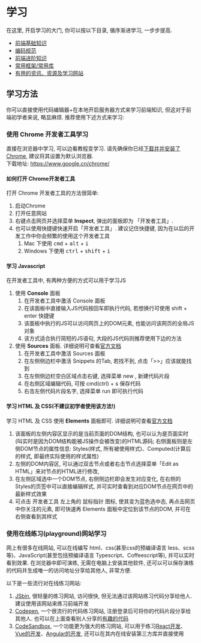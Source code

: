 # 学习
在这里, 开启学习的大门, 你可以按以下目录, 循序渐进学习, 一步步提高.

- [前端基础知识](./learning/basic)
- [编码规范](./learning/guideline)
- [前端进阶知识](./learning/pro)
- [常用框架/常用库](./learning/frameworks)
- [有用的资讯、资源及学习网站](./learning/resource)

## 学习方法
你可以直接使用代码编辑器+在本地开启服务器方式来学习前端知识, 但这对于前端初学者来说, 略显麻烦. 推荐使用下述方式来学习:

### 使用 Chrome 开发者工具学习
直接在浏览器中学习, 可以边看教程变学习. 请先确保你已经[下载并并安装了Chrome](https://www.google.cn/chrome/), 建议将其设置为默认浏览器.   
下载地址: <https://www.google.cn/chrome/>

#### 如何打开 Chrome开发者工具
打开 Chrome 开发者工具的方法很简单:
1. 启动Chrome
2. 打开任意网站
3. 右键点击网页并选择菜单 **Inspect**, 弹出的面板即为 「开发者工具」.
4. 也可以使用快捷键快速开启「开发者工具」. 建议记住快捷键, 因为在以后的开发工作中你会频繁的使用这个开发者工具
   1. Mac 下使用 <kbd>cmd</kbd> + <kbd>alt</kbd> + <kbd>i</kbd>
   2. Windows 下使用 <kbd>ctrl</kbd> + <kbd>shift</kbd> + <kbd>i</kbd>

#### 学习 Javascript
在开发者工具中, 有两种方便的方式可以用于学习JS
1. 使用 **Console** 面板
   1. 在开发者工具中激活 Console 面板
   2. 在该面板中直接输入JS代码按回车即执行代码, 若想换行可使用 shift + enter 快捷键
   3. 该面板中执行的JS可以访问网页上的DOM元素, 也能访问该网页的全局JS对象
   4. 该方式适合执行简短的JS语句, 大段的JS代码则推荐使用下边的方法
2. 使用 **Sources** 面板. 详细说明可查看[官方文档](https://developers.google.cn/web/tools/chrome-devtools/javascript/snippets)
   1. 在开发者工具中激活 Sources 面板
   2. 在左侧侧边栏中激活 Snippets 的Tab, 若找不到, 点击「>>」应该就能找到
   3. 在左侧侧边栏空白区域点击右键, 选择菜单 new , 新建代码片段
   4. 在右侧区域编辑代码, 可按 cmd(ctrl) + s 保存代码
   5. 右击左侧代码片段名字, 选择菜单 run 即可执行代码

#### 学习 HTML 及 CSS(不建议初学者使用该方法!)
学习 HTML 及 CSS 使用 **Elements** 面板即可. 详细说明可查看[官方文档](https://developers.google.cn/web/tools/chrome-devtools/css)
1. 该面板的左侧内容区显示的是当前页面的DOM结构, 也可以认为是页面实时(叫实时是因为DOM结构能被JS操作会被改变)的HTML源码; 右侧面板则是左侧DOM节点的属性信息: Styles(样式, 所有被使用样式)、Computed(计算后的样式, 即最终实际使用的样式属性)
2. 左侧的DOM内容区, 可以通过双击节点或者右击节点选择菜单「Edit as HTML」来对节点的HTML进行修改, 
3. 在左侧区域选中一个DOM节点, 右侧侧边栏即会发生对应变化, 在右侧的Styles的页签中可以直接编辑样式, 并可实时查看到对应DOM节点在网页中的最新样式效果
4. 可点击 开发者工具 左上角的 鼠标指针 图标, 使其变为蓝色选中态, 再点击网页中你关注的元素, 即可快速再 Elements 面板中定位到该节点的DOM, 并可在右侧查看到其样式


### 使用在线练习(playground)网站学习
网上有很多在线网站, 可以在线编写 html、css(甚至css的预编译语言 less、scss等)、JavaScript(甚至包括预编译语言 Typescript、Coffeescript等), 并可以实时看到效果. 在浏览器中即可演练, 无需在电脑上安装其他软件, 还可以可以保存演练的代码并生成唯一的访问地址分享给其他人, 非常方便.

以下是一些流行对在线练习网站:
1. [JSbin](http://jsbin.com/?html,css,js,output), 很轻量的练习网站, 访问很快, 但无法通过该网站练习代码分享给他人. 建议使用该网站来练习前端开发
2. [Codepen](https://codepen.io/pen/), 一个很流行的代码练习网站, 注册登录后可将你的代码片段分享给其他人. 也可以在上面查看别人分享的[有趣的代码](https://codepen.io/popular/pens/)
3. [CodeSandbox](https://codesandbox.io/s/vanilla), 一个功能更为强大的练习网站, 可以用于练习[React开发](https://codesandbox.io/s/new)、[Vue的开发](https://codesandbox.io/s/vue)、[Angular的开发](https://codesandbox.io/s/angular), 还可以在其内在线安装第三方库并直接使用
